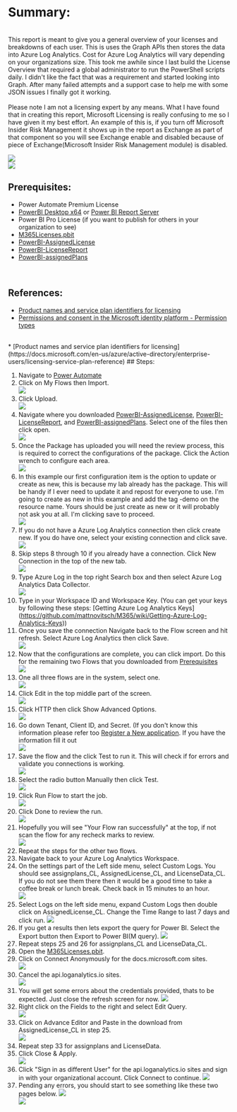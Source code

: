 # Summary:
<BR>
This report is meant to give you a general overview of your licenses and breakdowns of each user. This is uses the Graph APIs then stores the data into Azure Log Analytics. Cost for Azure Log Analytics will vary depending on your organizations size. This took me awhile since I last build the License Overview that required a global administrator to run the PowerShell scripts daily. I didn't like the fact that was a requirement and started looking into Graph. After many failed attempts and a support case to help me with some JSON issues I finally got it working.<BR>
<BR> Please note I am not a licensing expert by any means. What I have found that in creating this report, Microsoft Licensing is really confusing to me so I have given it my best effort. An example of this is, if you turn off Microsoft Insider Risk Management it shows up in the report as Exchange as part of that component so you will see Exchange enable and disabled because of piece of Exchange(Microsoft Insider Risk Management module) is disabled.

![](https://github.com/mattnovitsch/M365/blob/main/M365License/M365L30.jpg)<BR>
![](https://github.com/mattnovitsch/M365/blob/main/M365License/M365L31.jpg)

## Prerequisites: <br>

* Power Automate Premium License
* [PowerBI Desktop x64](https://www.microsoft.com/en-us/download/details.aspx?id=58494) or [Power BI Report Server](https://powerbi.microsoft.com/en-us/report-server/)
* Power BI Pro License (if you want to publish for others in your organization to see)
* [M365Licenses.pbit](https://github.com/mattnovitsch/M365/blob/main/M365License/M365Licenses.pbit)
* [PowerBI-AssignedLicense](https://github.com/mattnovitsch/M365/blob/main/PowerBI-AssignedLicense_20211011134926.zip)
* [PowerBI-LicenseReport](https://github.com/mattnovitsch/M365/blob/main/PowerBI-LicenseReport_20211011135031.zip)
* [PowerBI-assignedPlans](https://github.com/mattnovitsch/M365/blob/main/PowerBI-assignedPlans_20211011135001.zip)
<BR>

## References:

* [Product names and service plan identifiers for licensing](https://docs.microsoft.com/en-us/azure/active-directory/enterprise-users/licensing-service-plan-reference)
* [Permissions and consent in the Microsoft identity platform - Permission types](https://docs.microsoft.com/en-us/azure/active-directory/develop/v2-permissions-and-consent?WT.mc_id=Portal-Microsoft_AAD_RegisteredApps#permission-types)
<BR>
* [Product names and service plan identifiers for licensing](https://docs.microsoft.com/en-us/azure/active-directory/enterprise-users/licensing-service-plan-reference)
## Steps: <BR>

1. Navigate to [Power Automate](https://flow.microsoft.com)
2. Click on My Flows then Import. <BR>
![](https://github.com/mattnovitsch/M365/blob/main/M365License/M365L1.jpg)
3. Click Upload. <BR>
![](https://github.com/mattnovitsch/M365/blob/main/M365License/M365L2.jpg)
4. Navigate where you downloaded [PowerBI-AssignedLicense](https://github.com/mattnovitsch/M365/blob/main/PowerBI-AssignedLicense_20211009122143.zip),  [PowerBI-LicenseReport](https://github.com/mattnovitsch/M365/blob/main/PowerBI-LicenseReport_20211009122547.zip), and [PowerBI-assignedPlans](https://github.com/mattnovitsch/M365/blob/main/PowerBI-assignedPlans_20211009121621.zip). Select one of the files then click open. <BR>
![](https://github.com/mattnovitsch/M365/blob/main/M365License/M365L3.jpg)
5. Once the Package has uploaded you will need the review process, this is required to correct the configurations of the package. Click the Action wrench to configure each area.<BR>
![](https://github.com/mattnovitsch/M365/blob/main/M365License/M365L4.jpg)
6. In this example our first configuration item is the option to update or create as new, this is because my lab already has the package. This will be handy if I ever need to update it and repost for everyone to use. I'm going to create as new in this example and add the tag -demo on the resource name. Yours should be just create as new or it will probably not ask you at all. I'm clicking save to proceed.  <BR>
![](https://github.com/mattnovitsch/M365/blob/main/M365License/M365L5.jpg)
7. If you do not have a Azure Log Analytics connection then click create new. If you do have one, select your existing connection and click save.  <BR>
![](https://github.com/mattnovitsch/M365/blob/main/M365License/M365L6.jpg)
8. Skip steps 8 through 10 if you already have a connection. Click New Connection in the top of the new tab. <BR>
![](https://github.com/mattnovitsch/M365/blob/main/M365License/M365L7.jpg)
9. Type Azure Log in the top right Search box and then select Azure Log Analytics Data Collector. <BR>
![](https://github.com/mattnovitsch/M365/blob/main/M365License/M365L8.jpg)
10. Type in your Workspace ID and Workspace Key. (You can get your keys by following these steps: [Getting Azure Log Analytics Keys] <BR>(https://github.com/mattnovitsch/M365/wiki/Getting-Azure-Log-Analytics-Keys))
11. Once you save the connection Navigate back to the Flow screen and hit refresh. Select Azure Log Analytics then click Save. <BR>
![](https://github.com/mattnovitsch/M365/blob/main/M365License/M365L9.jpg)
12. Now that the configurations are complete, you can click import. Do this for the remaining two Flows that you downloaded from [Prerequisites](https://github.com/mattnovitsch/M365/wiki/M365-Licensing-Overview---In-Progress/_edit#prerequisites-) <BR>
![](https://github.com/mattnovitsch/M365/blob/main/M365License/M365L10.jpg)
13. One all three flows are in the system, select one.  <BR>
![](https://github.com/mattnovitsch/M365/blob/main/M365License/M365L11.jpg)
14. Click Edit in the top middle part of the screen. <BR>
![](https://github.com/mattnovitsch/M365/blob/main/M365License/M365L12.jpg)
15. Click HTTP then click Show Advanced Options. <BR>
![](https://github.com/mattnovitsch/M365/blob/main/M365License/M365L13.jpg)
16. Go down Tenant, Client ID, and Secret. (If you don't know this information please refer too [Register a New application](https://github.com/mattnovitsch/M365/wiki/Register-a-New-application). If you have the information fill it out <BR>
![](https://github.com/mattnovitsch/M365/blob/main/M365License/M365L14.jpg)
17. Save the flow and the click Test to run it. This will check if for errors and validate you connections is working. <BR>
![](https://github.com/mattnovitsch/M365/blob/main/M365License/M365L15.jpg)
18. Select the radio button Manually then click Test. <BR>
![](https://github.com/mattnovitsch/M365/blob/main/M365License/M365L16.jpg)
19. Click Run Flow to start the job.  <BR>
![](https://github.com/mattnovitsch/M365/blob/main/M365License/M365L17.jpg)
20. Click Done to review the run. <BR>
![](https://github.com/mattnovitsch/M365/blob/main/M365License/M365L18.jpg)
21. Hopefully you will see "Your Flow ran successfully" at the top, if not scan the flow for any recheck marks to review. <BR>
![](https://github.com/mattnovitsch/M365/blob/main/M365License/M365L19.jpg)
22. Repeat the steps for the other two flows. <br>
23. Navigate back to your Azure Log Analytics Workspace. <br>
24. On the settings part of the Left side menu, select Custom Logs. You should see assignplans_CL, AssignedLicense_CL, and LicenseData_CL. If you do not see them there then it would be a good time to take a coffee break or lunch break. Check back in 15 minutes to an hour. <br>
![](https://github.com/mattnovitsch/M365/blob/main/M365License/M365L20.jpg)
25. Select Logs on the left side menu, expand Custom Logs then double click on AssignedLicense_CL. Change the Time Range to last 7 days and click run.
![](https://github.com/mattnovitsch/M365/blob/main/M365License/M365L21.jpg)
26. If you get a results then lets export the query for Power BI. Select the Export button then Export to Power BI(M query).
![](https://github.com/mattnovitsch/M365/blob/main/M365License/M365L22.jpg)
27. Repeat steps 25 and 26 for assignplans_CL and LicenseData_CL.<BR>
28. Open the [M365Licenses.pbit](https://github.com/mattnovitsch/M365/blob/main/M365License/M365Licenses.pbit). <BR>
29. Click on Connect Anonymously for the docs.microsoft.com sites.<BR>
![](https://github.com/mattnovitsch/M365/blob/main/M365License/M365L23.jpg)
30. Cancel the api.loganalytics.io sites. <BR>
![](https://github.com/mattnovitsch/M365/blob/main/M365License/M365L24.jpg)
31. You will get some errors about the credentials provided, thats to be expected. Just close the refresh screen for now.
![](https://github.com/mattnovitsch/M365/blob/main/M365License/M365L25.jpg)
32. Right click on the Fields to the right and select Edit Query. <BR>
![](https://github.com/mattnovitsch/M365/blob/main/M365License/M365L26.jpg)
33. Click on Advance Editor and Paste in the download from AssignedLicense_CL in step 25. <BR>
![](https://github.com/mattnovitsch/M365/blob/main/M365License/M365L27.jpg)
34. Repeat step 33 for assignplans and LicenseData.<BR>
35. Click Close & Apply. <BR>
![](https://github.com/mattnovitsch/M365/blob/main/M365License/M365L28.jpg)
36. Click "Sign in as different User" for the api.loganalytics.io sites and sign in with your organizational account. Click Connect to continue.
![](https://github.com/mattnovitsch/M365/blob/main/M365License/M365L29.jpg)
37. Pending any errors, you should start to see something like these two pages below.
![](https://github.com/mattnovitsch/M365/blob/main/M365License/M365L30.jpg)<BR>
![](https://github.com/mattnovitsch/M365/blob/main/M365License/M365L31.jpg)
